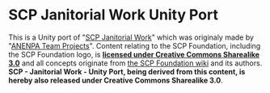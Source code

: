 # SCP Janitorial Work Unity Port
 
This is a Unity port of "[SCP Janitorial Work](https://www.moddb.com/mods/scp-janitorial-work/)" which was originaly made by "[ANENPA Team Projects](https://discord.gg/Q8Gr2HE)".
Content relating to the SCP Foundation, including the SCP Foundation logo, is __[licensed under Creative Commons Sharealike 3.0](https://creativecommons.org/licenses/by-sa/3.0/)__ and all concepts originate from [the SCP Foundation wiki](http://www.scpwiki.com) and its authors.
__SCP - Janitorial Work - Unity Port, being derived from this content, is hereby also released under Creative Commons Sharealike 3.0__.
